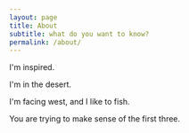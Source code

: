 ```yaml
---
layout: page
title: About
subtitle: what do you want to know?
permalink: /about/
---
```


I'm inspired.

I'm in the desert.

I'm facing west, and I like to fish.

You are trying to make sense of the first three.
